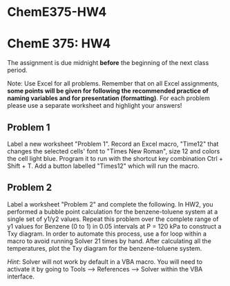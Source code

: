 # ChemE375-HW4
# ChemE 375: HW4

The assignment is due midnight **before** the beginning of the next class period.

Note: Use Excel for all problems.  Remember that on all Excel assignments, **some points will be given for following the recommended practice of naming variables and for presentation (formatting)**.  For each problem please use a separate worksheet and highlight your answers!

## Problem 1

Label a new worksheet "Problem 1". Record an Excel macro, "Time12" that changes the selected cells' font to "Times New Roman", size 12 and colors the cell light blue. Program it to run with the shortcut key combination Ctrl + Shift + T. Add a button labelled "Times12" which will run the macro.

## Problem 2

Label a worksheet "Problem 2" and complete the following. In HW2, you performed a bubble point calculation for the benzene-toluene system at a single set of y1/y2 values. Repeat this problem over the complete range of y1 values for Benzene (0 to 1) in 0.05 intervals at P = 120 kPa to construct a Txy diagram. In order to automate this process, use a for loop within a macro to avoid running Solver 21 times by hand. After calculating all the temperatures, plot the Txy diagram for the benzene-toluene system.

*Hint*: Solver will not work by default in a VBA macro. You will need to activate it by going to Tools --> References --> Solver within the VBA interface.
